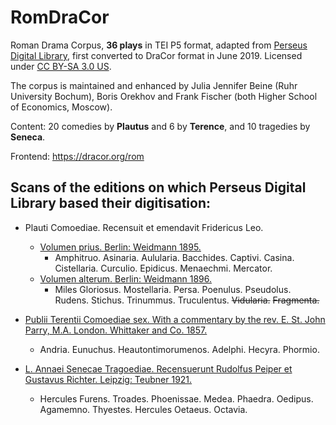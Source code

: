 # RomDraCor
Roman Drama Corpus, **36 plays** in TEI P5 format, adapted from [Perseus Digital Library](http://www.perseus.tufts.edu/hopper/opensource/download), first converted to DraCor format in June 2019. Licensed under [CC BY-SA 3.0 US](https://creativecommons.org/licenses/by-sa/3.0/us/).

The corpus is maintained and enhanced by Julia Jennifer Beine (Ruhr University Bochum), Boris Orekhov and Frank Fischer (both Higher School of Economics, Moscow).

Content: 20 comedies by **Plautus** and 6 by **Terence**, and 10 tragedies by **Seneca**.

Frontend: https://dracor.org/rom

## Scans of the editions on which Perseus Digital Library based their digitisation:

* Plauti Comoediae. Recensuit et emendavit Fridericus Leo.
  * [Volumen prius. Berlin: Weidmann 1895.](https://archive.org/details/comoediaerecensu01plauuoft)
    * Amphitruo. Asinaria. Aulularia. Bacchides. Captivi. Casina. Cistellaria. Curculio. Epidicus. Menaechmi. Mercator.
  * [Volumen alterum. Berlin: Weidmann 1896.](https://archive.org/details/comoediaerecens00plaugoog)
    * Miles Gloriosus. Mostellaria. Persa. Poenulus. Pseudolus. Rudens. Stichus. Trinummus. Truculentus. <s>Vidularia.</s> <s>Fragmenta.</s>

* [Publii Terentii Comoediae sex. With a commentary by the rev. E. St. John Parry, M.A. London. Whittaker and Co. 1857.](https://archive.org/details/comoediaesexwith00tereuoft)
  * Andria. Eunuchus. Heautontimorumenos. Adelphi. Hecyra. Phormio.

* [L. Annaei Senecae Tragoediae. Recensuerunt Rudolfus Peiper et Gustavus Richter. Leipzig: Teubner 1921.](https://archive.org/details/tragoediaerecens00seneuoft)
  * Hercules Furens. Troades. Phoenissae. Medea. Phaedra. Oedipus. Agamemno. Thyestes. Hercules Oetaeus. Octavia.
